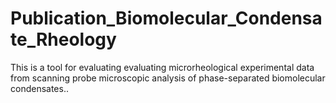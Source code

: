 # Publication_Biomolecular_Condensate_Rheology
This is a tool for evaluating evaluating microrheological experimental data from scanning probe microscopic analysis of phase-separated biomolecular condensates.. 
